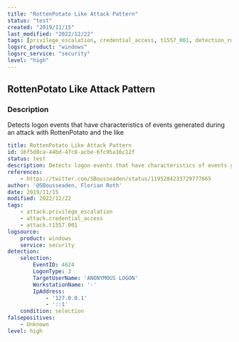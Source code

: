 ```yaml
---
title: "RottenPotato Like Attack Pattern"
status: "test"
created: "2019/11/15"
last_modified: "2022/12/22"
tags: [privilege_escalation, credential_access, t1557_001, detection_rule]
logsrc_product: "windows"
logsrc_service: "security"
level: "high"
---
```


## RottenPotato Like Attack Pattern

### Description

Detects logon events that have characteristics of events generated during an attack with RottenPotato and the like

```yml
title: RottenPotato Like Attack Pattern
id: 16f5d8ca-44bd-47c8-acbe-6fc95a16c12f
status: test
description: Detects logon events that have characteristics of events generated during an attack with RottenPotato and the like
references:
    - https://twitter.com/SBousseaden/status/1195284233729777665
author: '@SBousseaden, Florian Roth'
date: 2019/11/15
modified: 2022/12/22
tags:
    - attack.privilege_escalation
    - attack.credential_access
    - attack.t1557.001
logsource:
    product: windows
    service: security
detection:
    selection:
        EventID: 4624
        LogonType: 3
        TargetUserName: 'ANONYMOUS LOGON'
        WorkstationName: '-'
        IpAddress:
            - '127.0.0.1'
            - '::1'
    condition: selection
falsepositives:
    - Unknown
level: high

```
